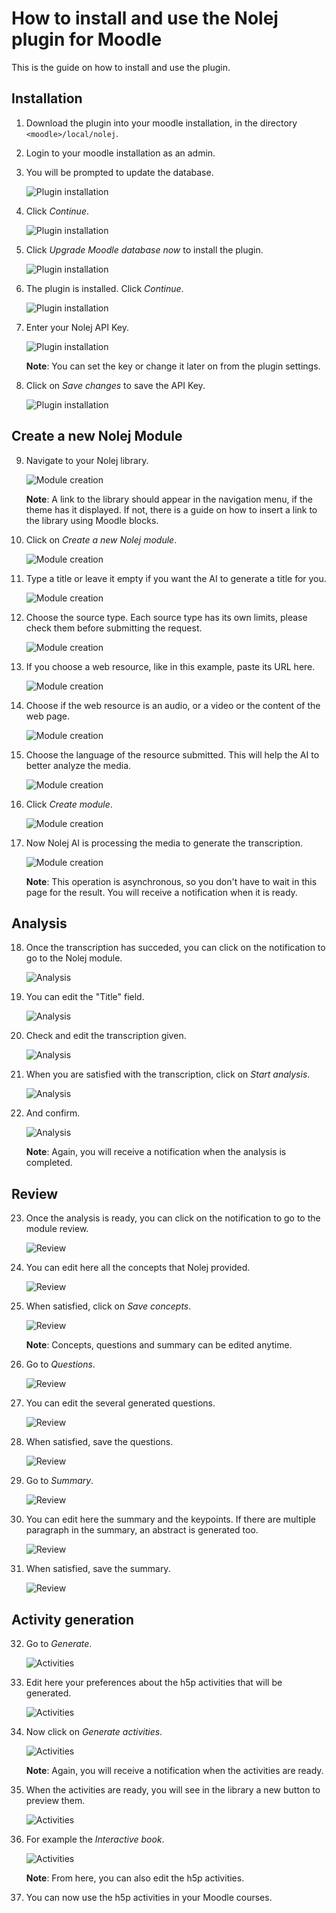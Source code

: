 # How to install and use the Nolej plugin for Moodle
This is the guide on how to install and use the plugin.

## Installation

1. Download the plugin into your moodle installation, in the directory `<moodle>/local/nolej`.

2. Login to your moodle installation as an admin.

3. You will be prompted to update the database.

    ![Plugin installation](images/how-to/install_1.png)

4. Click _Continue_.

    ![Plugin installation](images/how-to/install_2.png)

5. Click _Upgrade Moodle database now_ to install the plugin.

    ![Plugin installation](images/how-to/install_3.png)

6. The plugin is installed. Click _Continue_.

    ![Plugin installation](images/how-to/install_4.png)

7. Enter your Nolej API Key.

    ![Plugin installation](images/how-to/install_5.png)

    **Note**: You can set the key or change it later on from the plugin settings.

8. Click on _Save changes_ to save the API Key.

    ![Plugin installation](images/how-to/install_6.png)


## Create a new Nolej Module

9. Navigate to your Nolej library.

    ![Module creation](images/how-to/creation_1.png)

    **Note**: A link to the library should appear in the navigation menu, if the theme has it displayed.
    If not, there is a guide on how to insert a link to the library using Moodle blocks.

10. Click on _Create a new Nolej module_.

    ![Module creation](images/how-to/creation_2.png)

11. Type a title or leave it empty if you want the AI to generate a title for you.

    ![Module creation](images/how-to/creation_3.png)

12. Choose the source type. Each source type has its own limits, please check them before submitting the request.

    ![Module creation](images/how-to/creation_4.png)

13. If you choose a web resource, like in this example, paste its URL here.

    ![Module creation](images/how-to/creation_5.png)

14. Choose if the web resource is an audio, or a video or the content of the web page.

    ![Module creation](images/how-to/creation_6.png)

15. Choose the language of the resource submitted. This will help the AI to better analyze the media.

    ![Module creation](images/how-to/creation_7.png)

16. Click _Create module_.

    ![Module creation](images/how-to/creation_8.png)

17. Now Nolej AI is processing the media to generate the transcription.

    ![Module creation](images/how-to/creation_9.png)

    **Note**: This operation is asynchronous, so you don't have to wait in this page for the result.
    You will receive a notification when it is ready.


## Analysis

18. Once the transcription has succeded, you can click on the notification to go to the Nolej module.

    ![Analysis](images/how-to/analysis_1.png)

19. You can edit the "Title" field.

    ![Analysis](images/how-to/analysis_2.png)

20. Check and edit the transcription given.

    ![Analysis](images/how-to/analysis_3.png)

21. When you are satisfied with the transcription, click on _Start analysis_.

    ![Analysis](images/how-to/analysis_4.png)

22. And confirm.

    ![Analysis](images/how-to/analysis_5.png)

    **Note**: Again, you will receive a notification when the analysis is completed.


## Review

23. Once the analysis is ready, you can click on the notification to go to the module review.

    ![Review](images/how-to/review_1.png)

24. You can edit here all the concepts that Nolej provided.

    ![Review](images/how-to/review_2.png)

25. When satisfied, click on _Save concepts_.

    ![Review](images/how-to/review_3.png)

    **Note**: Concepts, questions and summary can be edited anytime.

26. Go to _Questions_.

    ![Review](images/how-to/review_4.png)

27. You can edit the several generated questions.

    ![Review](images/how-to/review_5.png)

28. When satisfied, save the questions.

    ![Review](images/how-to/review_6.png)

29. Go to _Summary_.

    ![Review](images/how-to/review_7.png)

30. You can edit here the summary and the keypoints. If there are multiple paragraph in the summary, an abstract is generated too.

    ![Review](images/how-to/review_8.png)

31. When satisfied, save the summary.

    ![Review](images/how-to/review_9.png)


## Activity generation

32. Go to _Generate_.

    ![Activities](images/how-to/activities_1.png)

33. Edit here your preferences about the h5p activities that will be generated.

    ![Activities](images/how-to/activities_2.png)

34. Now click on _Generate activities_.

    ![Activities](images/how-to/activities_3.png)

    **Note**: Again, you will receive a notification when the activities are ready.

35. When the activities are ready, you will see in the library a new button to preview them.

    ![Activities](images/how-to/activities_4.png)

36. For example the _Interactive book_.

    ![Activities](images/how-to/activities_5.png)

    **Note**: From here, you can also edit the h5p activities.

37. You can now use the h5p activities in your Moodle courses.

